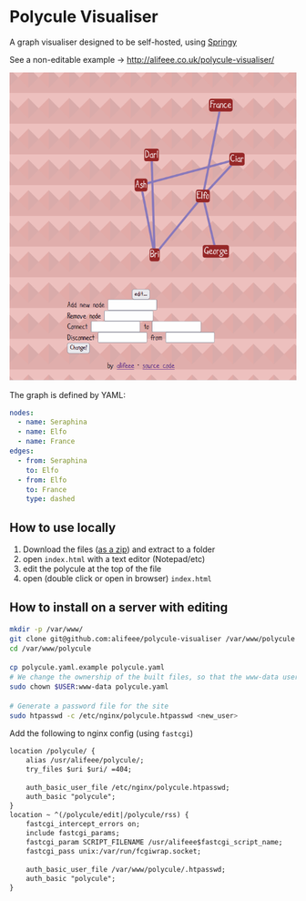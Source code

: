 # Polycule Visualiser

A graph visualiser designed to be self-hosted, using [Springy]

See a non-editable example → <http://alifeee.co.uk/polycule-visualiser/>

![GIF of graph moving in a spring-like motion](./images/cule.gif)

The graph is defined by YAML:

```yaml
nodes:
  - name: Seraphina
  - name: Elfo
  - name: France
edges:
  - from: Seraphina
    to: Elfo
  - from: Elfo
    to: France
    type: dashed
```

## How to use locally

1. Download the files ([as a zip](https://github.com/alifeee/polycule-visualiser/archive/refs/heads/main.zip)) and extract to a folder
1. open `index.html` with a text editor (Notepad/etc)
1. edit the polycule at the top of the file
1. open (double click or open in browser) `index.html`

## How to install on a server with editing

```bash
mkdir -p /var/www/
git clone git@github.com:alifeee/polycule-visualiser /var/www/polycule
cd /var/www/polycule

cp polycule.yaml.example polycule.yaml
# We change the ownership of the built files, so that the www-data user can change them later.
sudo chown $USER:www-data polycule.yaml

# Generate a password file for the site
sudo htpasswd -c /etc/nginx/polycule.htpasswd <new_user>
```

Add the following to nginx config (using `fastcgi`)

```nginx
location /polycule/ {
    alias /usr/alifeee/polycule/;
    try_files $uri $uri/ =404;

    auth_basic_user_file /etc/nginx/polycule.htpasswd;
    auth_basic "polycule";
}
location ~ ^(/polycule/edit|/polycule/rss) {
    fastcgi_intercept_errors on;
    include fastcgi_params;
    fastcgi_param SCRIPT_FILENAME /usr/alifeee$fastcgi_script_name;
    fastcgi_pass unix:/var/run/fcgiwrap.socket;

    auth_basic_user_file /var/www/polycule/.htpasswd;
    auth_basic "polycule";
}
```

[Springy]: http://getspringy.com/
